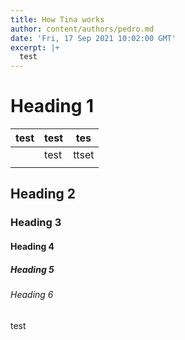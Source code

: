 ```yaml
---
title: How Tina works
author: content/authors/pedro.md
date: 'Fri, 17 Sep 2021 10:02:00 GMT'
excerpt: |+
  test
---
```

# Heading 1

| test | test | tes |
| --- | --- | --- |
|  | test | ttset |
|  |  |  |

## Heading 2

### Heading 3

#### Heading 4

##### Heading 5

###### Heading 6

test
